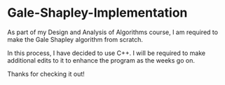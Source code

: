 # Gale-Shapley-Implementation

 As part of my Design and Analysis of Algorithms course, I am required to make the Gale Shapley algorithm from scratch.
 
 
 In this process, I have decided to use C++. I will be required to make additional edits to it to enhance the program as the weeks go on.
 
 
 Thanks for checking it out!
